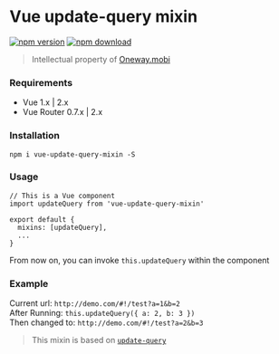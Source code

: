# Vue update-query mixin

[![npm version][npm-v-img]][npm-url]
[![npm download][npm-dl-img]][npm-url]

> Intellectual property of [Oneway.mobi](http://www.oneway.mobi/)  


### Requirements
* Vue 1.x | 2.x
* Vue Router 0.7.x | 2.x

### Installation

`npm i vue-update-query-mixin -S`

### Usage

```
// This is a Vue component
import updateQuery from 'vue-update-query-mixin'

export default {
  mixins: [updateQuery],
  ...
}
```

From now on, you can invoke `this.updateQuery` within the component

### Example

Current url: `http://demo.com/#!/test?a=1&b=2`  
After Running: `this.updateQuery({ a: 2, b: 3 })`  
Then changed to: `http://demo.com/#!/test?a=2&b=3`

> This mixin is based on [`update-query`](https://github.com/kenberkeley/update-query)

[npm-url]: https://www.npmjs.com/package/vue-update-query-mixin
[npm-v-img]: http://img.shields.io/npm/v/vue-update-query-mixin.svg
[npm-dl-img]: http://img.shields.io/npm/dm/vue-update-query-mixin.svg
